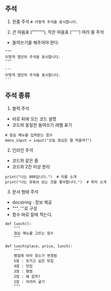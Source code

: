 ## 주석

1. 한줄 주석
```# 이렇게 주석을 표시합니다.```

2. 큰 따옴표 (""""""), 작은 따옴표 ('''''') 여러 줄 주석
- 들여쓰기를 해주어야 한다.
```
"""
이렇게 열단위 주석을 표시합니다.
"""

'''
이렇게 열단위 주석을 표시합니다.
'''
```

## 주석 종류

1. 블럭 주석
- 바로 뒤에 오는 코드 설명
- 코드와 동일한 들여쓰기 레벨 표기

```
# 점심 메뉴를 입력받는 함수
menu_input = input("오늘 점심은 뭘 먹을까?")
```

2. 인라인 주석
- 코드와 같은 줄
- 코드와 2칸 이상 분리

```
print("나는 000입니다.")  # 이름 소개
print("나는 유튜브 보는 것을 좋아합니다.")  # 취미 소개
```

3. 문서 형태 주석
- docstring : 정보 제공
- """, '''로 구성
- 함수 바로 밑에 적는다.

```
def lunch():
    """
    점심 메뉴를 고르는 함수
    """
```

```
def lunch(place, price, lunch):
    """
    평점에 따라 장소가 변경됨
    5점 : 또가고 싶은 맛집
    4점 : 맛집
    3점 : 평범
    2점 : 왜 갈까?
    1점 : 차라리 굶기
    """
```

